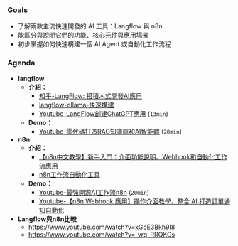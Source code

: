 ### Goals

- 了解兩款主流快速開發的 AI 工具：Langflow 與 n8n
- 能區分與說明它們的功能、核心元件與應用場景
- 初步掌握如何快速構建一個 AI Agent 或自動化工作流程

### Agenda

- **langflow**
    - **介紹：**
        - [知乎-LangFlow: 搭積木式開發AI應用](https://zhuanlan.zhihu.com/p/24661749246)
        - [langflow-ollama-快速構建](https://medium.com/@NeroHin/%E4%BD%BF%E7%94%A8-langflow-ollama-%E5%BF%AB%E9%80%9F%E6%A7%8B%E5%BB%BA-llama-3-8b-%E6%9C%AC%E5%9C%B0%E6%87%89%E7%94%A8-chatbot-chatpdf-%E8%88%87-macos-local-translator-06e5283f75ef) 
        - [Youtube-LangFlow創建ChatGPT應用](https://www.youtube.com/watch?v=W47CE2qi4V4&t=38s) (`13min`)
    - **Demo：**
        - [Youtube-零代碼打造RAG知識庫和AI智能體](https://www.youtube.com/watch?v=sOXeyjYU2WE) (`20min`)
- **n8n**
    - **介紹：**
        - [【n8n中文教學】新手入門：介面功能說明、Webhook和自動化工作流應用](https://raymondhouch.com/lifehacker/digital-workflow/n8n-beginner-guide/)
        - [n8n工作流自動化工具](https://blog.liu-yucheng.com/2025/03/31/n8n_introduction/)
    - **Demo：**
        - [Youtube-最強開源AI工作流n8n](https://www.youtube.com/watch?v=cVPD2AFlLIs) (`20min`)
        - [Youtube-【n8n Webhook 應用】操作介面教學，整合 AI 打造訂單通知自動化](https://www.youtube.com/watch?v=CgPEN3sewwA&t=1858s)
- **Langflow與n8n比較**
    - https://www.youtube.com/watch?v=xGoE3Bkh9I8
    - https://www.youtube.com/watch?v=_vrq_RRQKGs